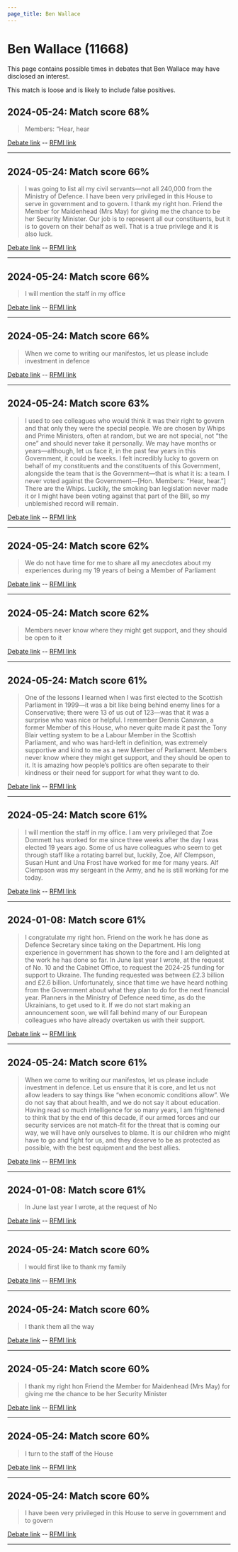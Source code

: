 ```yaml
---
page_title: Ben Wallace
---
```


# Ben Wallace  (11668)

This page contains possible times in debates that Ben Wallace may have disclosed an interest.

This match is loose and is likely to include false positives. 



## 2024-05-24: Match score 68%

>Members: “Hear, hear

[Debate link](https://www.theyworkforyou.com/debates/?id=2024-05-24c.1180.0)  --  [RFMI link](https://www.theyworkforyou.com/mp/11668/register)


---



## 2024-05-24: Match score 66%

>I was going to list all my civil servants—not all 240,000 from the Ministry of Defence. I have been very privileged in this House to serve in government and to govern. I thank my right hon. Friend the Member for Maidenhead (Mrs May) for giving me the chance to be her Security Minister. Our job is to represent all our constituents, but it is to govern on their behalf as well. That is a true privilege and it is also luck.

[Debate link](https://www.theyworkforyou.com/debates/?id=2024-05-24c.1180.0)  --  [RFMI link](https://www.theyworkforyou.com/mp/11668/register)


---



## 2024-05-24: Match score 66%

>I will mention the staff in my office

[Debate link](https://www.theyworkforyou.com/debates/?id=2024-05-24c.1180.0)  --  [RFMI link](https://www.theyworkforyou.com/mp/11668/register)


---



## 2024-05-24: Match score 66%

>When we come to writing our manifestos, let us please include investment in defence

[Debate link](https://www.theyworkforyou.com/debates/?id=2024-05-24c.1182.1)  --  [RFMI link](https://www.theyworkforyou.com/mp/11668/register)


---



## 2024-05-24: Match score 63%

>I used to see colleagues who would think it was their right to govern and that only they were the special people. We are chosen by Whips and Prime Ministers, often at random, but we are not special, not “the one” and should never take it personally. We may have months or years—although, let us face it, in the past few years in this Government, it could be weeks. I felt incredibly lucky to govern on behalf of my constituents and the constituents of this Government, alongside the team that is the Government—that is what it is: a team. I never voted against the Government—[Hon. Members: “Hear, hear.”] There are the Whips. Luckily, the smoking ban legislation never made it or I might have been voting against that part of the Bill, so my unblemished record will remain.

[Debate link](https://www.theyworkforyou.com/debates/?id=2024-05-24c.1180.0)  --  [RFMI link](https://www.theyworkforyou.com/mp/11668/register)


---



## 2024-05-24: Match score 62%

>We do not have time for me to share all my anecdotes about my experiences during my 19 years of being a Member of Parliament

[Debate link](https://www.theyworkforyou.com/debates/?id=2024-05-24c.1180.0)  --  [RFMI link](https://www.theyworkforyou.com/mp/11668/register)


---



## 2024-05-24: Match score 62%

>Members never know where they might get support, and they should be open to it

[Debate link](https://www.theyworkforyou.com/debates/?id=2024-05-24c.1182.1)  --  [RFMI link](https://www.theyworkforyou.com/mp/11668/register)


---



## 2024-05-24: Match score 61%

>One of the lessons I learned when I was first elected to the Scottish Parliament in 1999—it was a bit like being behind enemy lines for a Conservative; there were 13 of us out of 123—was that it was a surprise who was nice or helpful. I remember Dennis Canavan, a former Member of this House, who never quite made it past the Tony Blair vetting system to be a Labour Member in the Scottish Parliament, and who was hard-left in definition, was extremely supportive and kind to me as a new Member of Parliament. Members never know where they might get support, and they should be open to it. It is amazing how people’s politics are often separate to their kindness or their need for support for what they want to do.

[Debate link](https://www.theyworkforyou.com/debates/?id=2024-05-24c.1182.1)  --  [RFMI link](https://www.theyworkforyou.com/mp/11668/register)


---



## 2024-05-24: Match score 61%

>I will mention the staff in my office. I am very privileged that Zoe Dommett has worked for me since three weeks after the day I was elected 19 years ago. Some of us have colleagues who seem to get through staff like a rotating barrel but, luckily, Zoe, Alf Clempson, Susan Hunt and Una Frost have worked for me for many years. Alf Clempson was my sergeant in the Army, and he is still working for me today.

[Debate link](https://www.theyworkforyou.com/debates/?id=2024-05-24c.1180.0)  --  [RFMI link](https://www.theyworkforyou.com/mp/11668/register)


---



## 2024-01-08: Match score 61%

>I congratulate my right hon. Friend on the work he has done as Defence Secretary since taking on the Department. His long experience in government has shown to the fore and I am delighted at the work he has done so far. In June last year I wrote, at the request of No. 10 and the Cabinet Office, to request the 2024-25 funding for support to Ukraine. The funding requested was between £2.3 billion and £2.6 billion. Unfortunately, since that time we have heard nothing from the Government about what they plan to do for the next financial year. Planners in the Ministry of Defence need time, as do the Ukrainians, to get used to it. If we do not start making an announcement soon, we will fall behind many of our European colleagues who have already overtaken us with their support.

[Debate link](https://www.theyworkforyou.com/debates/?id=2024-01-08d.6.5)  --  [RFMI link](https://www.theyworkforyou.com/mp/11668/register)


---



## 2024-05-24: Match score 61%

>When we come to writing our manifestos, let us please include investment in defence. Let us ensure that it is core, and let us not allow leaders to say things like “when economic conditions allow”. We do not say that about health, and we do not say it about education. Having read so much intelligence for so many years, I am frightened to think that by the end of this decade, if our armed forces and our security services are not match-fit for the threat that is coming our way, we will have only ourselves to blame. It is our children who  might have to go and fight for us, and they deserve to be as protected as possible, with the best equipment and the best allies.

[Debate link](https://www.theyworkforyou.com/debates/?id=2024-05-24c.1182.1)  --  [RFMI link](https://www.theyworkforyou.com/mp/11668/register)


---



## 2024-01-08: Match score 61%

>In June last year I wrote, at the request of No

[Debate link](https://www.theyworkforyou.com/debates/?id=2024-01-08d.6.5)  --  [RFMI link](https://www.theyworkforyou.com/mp/11668/register)


---



## 2024-05-24: Match score 60%

>I would first like to thank my family

[Debate link](https://www.theyworkforyou.com/debates/?id=2024-05-24c.1180.0)  --  [RFMI link](https://www.theyworkforyou.com/mp/11668/register)


---



## 2024-05-24: Match score 60%

>I thank them all the way

[Debate link](https://www.theyworkforyou.com/debates/?id=2024-05-24c.1180.0)  --  [RFMI link](https://www.theyworkforyou.com/mp/11668/register)


---



## 2024-05-24: Match score 60%

>I thank my right hon Friend the Member for Maidenhead (Mrs May) for giving me the chance to be her Security Minister

[Debate link](https://www.theyworkforyou.com/debates/?id=2024-05-24c.1180.0)  --  [RFMI link](https://www.theyworkforyou.com/mp/11668/register)


---



## 2024-05-24: Match score 60%

>I turn to the staff of the House

[Debate link](https://www.theyworkforyou.com/debates/?id=2024-05-24c.1180.0)  --  [RFMI link](https://www.theyworkforyou.com/mp/11668/register)


---



## 2024-05-24: Match score 60%

>I have been very privileged in this House to serve in government and to govern

[Debate link](https://www.theyworkforyou.com/debates/?id=2024-05-24c.1180.0)  --  [RFMI link](https://www.theyworkforyou.com/mp/11668/register)


---

